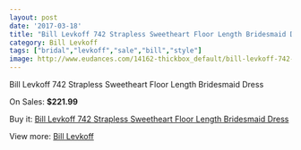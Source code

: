 ```yaml
---
layout: post
date: '2017-03-18'
title: "Bill Levkoff 742 Strapless Sweetheart Floor Length Bridesmaid Dress"
category: Bill Levkoff
tags: ["bridal","levkoff","sale","bill","style"]
image: http://www.eudances.com/14162-thickbox_default/bill-levkoff-742-strapless-sweetheart-floor-length-bridesmaid-dress.jpg
---
```

Bill Levkoff 742 Strapless Sweetheart Floor Length Bridesmaid Dress

On Sales: **$221.99**
<a href="https://www.eudances.com/en/bill-levkoff/4250-bill-levkoff-742-strapless-sweetheart-floor-length-bridesmaid-dress.html"><amp-img layout="responsive" width="600" height="600" src="//www.eudances.com/14162-thickbox_default/bill-levkoff-742-strapless-sweetheart-floor-length-bridesmaid-dress.jpg" alt="Bill Levkoff 742 Strapless Sweetheart Floor Length Bridesmaid Dress 0" /></a>
<a href="https://www.eudances.com/en/bill-levkoff/4250-bill-levkoff-742-strapless-sweetheart-floor-length-bridesmaid-dress.html"><amp-img layout="responsive" width="600" height="600" src="//www.eudances.com/14163-thickbox_default/bill-levkoff-742-strapless-sweetheart-floor-length-bridesmaid-dress.jpg" alt="Bill Levkoff 742 Strapless Sweetheart Floor Length Bridesmaid Dress 1" /></a>

Buy it: [Bill Levkoff 742 Strapless Sweetheart Floor Length Bridesmaid Dress](https://www.eudances.com/en/bill-levkoff/4250-bill-levkoff-742-strapless-sweetheart-floor-length-bridesmaid-dress.html "Bill Levkoff 742 Strapless Sweetheart Floor Length Bridesmaid Dress")

View more: [Bill Levkoff](https://www.eudances.com/en/57-bill-levkoff "Bill Levkoff")